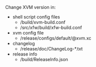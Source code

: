 Change XVM version in:

* shell script config files
    * /build/xvm-build.conf
    * /src/xfw/build/xfw-build.conf
* xvm config file
    * /release/configs/default/@xvm.xc
* changelog
    * /release/doc/ChangeLog-*.txt
* release info
    * /build/ReleaseInfo.json